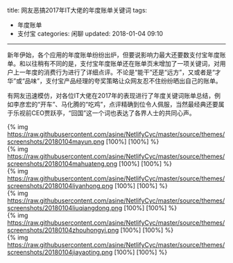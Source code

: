 title: 网友恶搞2017年IT大佬的年度账单关键词
tags:
  - 年度账单
  - 支付宝
categories: 闲聊
updated: 2018-01-04 09:10
---
新年伊始，各个应用的年度账单纷纷出炉，但要说影响力最大还要数支付宝年度账单。和以往稍有不同的是，支付宝年度账单还在账单页末增加了一项关键词，对用户上一年度的消费行为进行了详细点评。不论是“能干”还是“远方”，又或者是“才华”或“品味”，支付宝产品经理的夸奖策略让众网友忍不住纷纷晒出自己的账单。

有网友迅速模仿，对各位IT大佬在2017年的表现进行了年度关键词账单总结，例如李彦宏的“开车”、马化腾的“吃鸡”，点评精确到位令人佩服，当然最经典还要属于乐视前CEO贾跃亭，“回国”这一个词也表达了各界人士的共同心声。

{% img https://raw.githubusercontent.com/asine/NetlifyCyc/master/source/themes/screenshots/20180104mayun.png [100%] [100%] %}  
{% img https://raw.githubusercontent.com/asine/NetlifyCyc/master/source/themes/screenshots/20180104mahuateng.png [100%] [100%] %}  
{% img https://raw.githubusercontent.com/asine/NetlifyCyc/master/source/themes/screenshots/20180104liyanhong.png [100%] [100%] %}  
{% img https://raw.githubusercontent.com/asine/NetlifyCyc/master/source/themes/screenshots/20180104liuqiangdong.png [100%] [100%] %}  
{% img https://raw.githubusercontent.com/asine/NetlifyCyc/master/source/themes/screenshots/20180104zhouhongyi.png [100%] [100%] %}  
{% img https://raw.githubusercontent.com/asine/NetlifyCyc/master/source/themes/screenshots/20180104jiayaoting.png [100%] [100%] %}  

